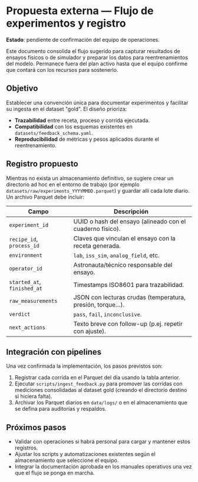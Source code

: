 # Propuesta externa — Flujo de experimentos y registro

**Estado**: pendiente de confirmación del equipo de operaciones.

Este documento consolida el flujo sugerido para capturar resultados de ensayos
físicos o de simulador y preparar los datos para reentrenamientos del modelo.
Permanece fuera del plan activo hasta que el equipo confirme que contará con los
recursos para sostenerlo.

## Objetivo

Establecer una convención única para documentar experimentos y facilitar su
ingesta en el dataset "gold". El diseño prioriza:

* **Trazabilidad** entre receta, proceso y corrida ejecutada.
* **Compatibilidad** con los esquemas existentes en `datasets/feedback_schema.yaml`.
* **Reproducibilidad** de métricas y pesos aplicados durante el reentrenamiento.

## Registro propuesto

Mientras no exista un almacenamiento definitivo, se sugiere crear un directorio
ad hoc en el entorno de trabajo (por ejemplo
`datasets/raw/experiments_YYYYMMDD.parquet`) y guardar allí cada lote diario. Un
archivo Parquet debe incluir:

| Campo | Descripción |
| --- | --- |
| `experiment_id` | UUID o hash del ensayo (alineado con el cuaderno físico). |
| `recipe_id`, `process_id` | Claves que vinculan el ensayo con la receta generada. |
| `environment` | `lab`, `iss_sim`, `analog_field`, etc. |
| `operator_id` | Astronauta/técnico responsable del ensayo. |
| `started_at`, `finished_at` | Timestamps ISO8601 para trazabilidad. |
| `raw_measurements` | JSON con lecturas crudas (temperatura, presión, torque…). |
| `verdict` | `pass`, `fail`, `inconclusive`. |
| `next_actions` | Texto breve con follow-up (p.ej. repetir con ajuste). |

## Integración con pipelines

Una vez confirmada la implementación, los pasos previstos son:

1. Registrar cada corrida en el Parquet del día usando la tabla anterior.
2. Ejecutar `scripts/ingest_feedback.py` para promover las corridas con
   mediciones consolidadas al dataset gold (creando el directorio destino si
   hiciera falta).
3. Archivar los Parquet diarios en `data/logs/` o en el almacenamiento que se
   defina para auditorías y respaldos.

## Próximos pasos

* Validar con operaciones si habrá personal para cargar y mantener estos
  registros.
* Ajustar los scripts y automatizaciones existentes según el almacenamiento que
  seleccione el equipo.
* Integrar la documentación aprobada en los manuales operativos una vez que el
  flujo se ponga en marcha.
